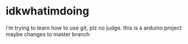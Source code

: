 # idkwhatimdoing
i'm trying to learn how to use git, plz no judge. this is a arduino project maybe
changes to master branch
